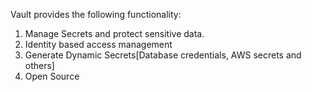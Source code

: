 Vault provides the following  functionality:
1. Manage Secrets and protect sensitive data.
2. Identity based access management 
3. Generate Dynamic Secrets[Database credentials, AWS secrets and others]
4. Open Source

